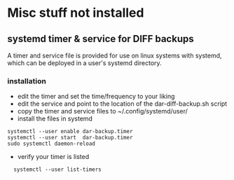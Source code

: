 # Misc stuff not installed

## systemd timer & service for DIFF backups

  A timer and service file is provided for use on linux systems with systemd, which can be deployed in a user's systemd directory.
  
### installation

  - edit the timer and set the time/frequency to your liking
  - edit the service and point to the location of the dar-diff-backup.sh script
  - copy the timer and service files to ~/.config/systemd/user/
  - install the files in systemd

  ````
  systemctl --user enable dar-backup.timer
  systemctl --user start  dar-backup.timer
  sudo systemctl daemon-reload
  ````
  - verify your timer is listed

````
  systemctl --user list-timers
  ````
